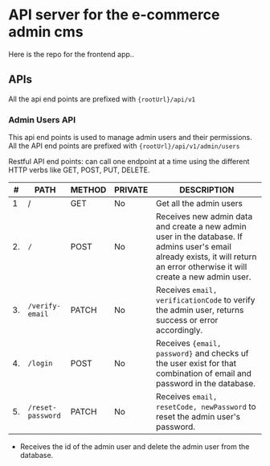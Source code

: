 # API server for the e-commerce admin cms

Here is the repo for the frontend app..

## APIs

All the api end points are prefixed with `{rootUrl}/api/v1`

### Admin Users API

This api end points is used to manage admin users and their permissions.
All the API end points are prefixed with `{rootUrl}/api/v1/admin/users`

Restful API end points: can call one endpoint at a time using the different HTTP verbs like GET, POST, PUT, DELETE.

| #   | PATH              | METHOD | PRIVATE | DESCRIPTION                                                                                                                                                                    |
| --- | ----------------- | ------ | ------- | ------------------------------------------------------------------------------------------------------------------------------------------------------------------------------ |
| 1   | /                 | GET    | No      | Get all the admin users                                                                                                                                                        |
| 2.  | `/`               | POST   | No      | Receives new admin data and create a new admin user in the database. If admins user's email already exists, it will return an error otherwise it will create a new admin user. |
| 3.  | `/verify-email`   | PATCH  | No      | Receives `email, verificationCode` to verify the admin user, returns success or error accordingly.                                                                             |
| 4.  | `/login`          | POST   | No      | Receives `{email, password}` and checks uf the user exist for that combination of email and password in the database.                                                          |
| 5.  | `/reset-password` | PATCH  | No      | Receives `email, resetCode, newPassword` to reset the admin user's password.                                                                                                   |

- Receives the id of the admin user and delete the admin user from the database.
